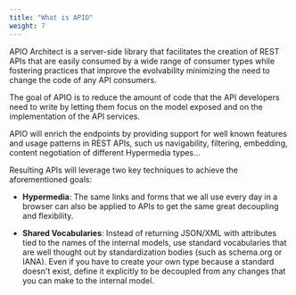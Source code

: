 ```yaml
---
title: "What is APIO"
weight: 7
---
```


APIO Architect is a server-side library that facilitates the creation of REST APIs that are easily consumed by a wide range of consumer types while fostering practices that improve the evolvability minimizing the need to change the code of any API consumers.

The goal of APIO is to reduce the amount of code that the API developers need to write by letting them focus on the model exposed and on the  implementation of the API services. 

APIO will enrich the endpoints by providing support for well known features and usage patterns in REST APIs, such us navigability, filtering, embedding, content negotiation of different Hypermedia types...

Resulting APIs will leverage two key techniques to achieve the aforementioned goals:

- **Hypermedia**: The same links and forms that we all use every day in a browser can also be applied to APIs to get the same great decoupling and flexibility.

- **Shared Vocabularies**: Instead of returning JSON/XML with attributes tied to the names of the internal models, use standard vocabularies that are well thought out by standardization bodies (such as schema.org or IANA). Even if you have to create your own type because a standard doesn't exist, define it explicitly to be decoupled from any changes that you can make to the internal model.
